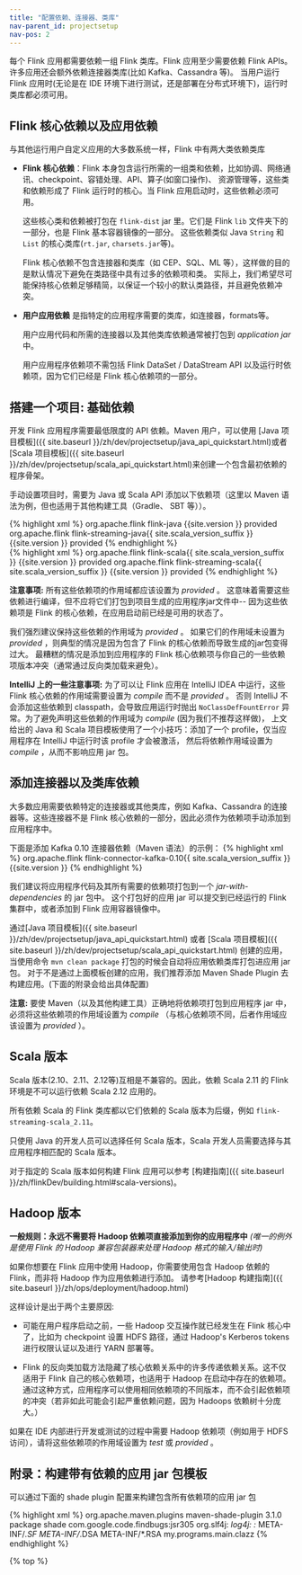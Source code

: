 ```yaml
---
title: "配置依赖、连接器、类库"
nav-parent_id: projectsetup
nav-pos: 2
---
```

<!--
Licensed to the Apache Software Foundation (ASF) under one
or more contributor license agreements.  See the NOTICE file
distributed with this work for additional information
regarding copyright ownership.  The ASF licenses this file
to you under the Apache License, Version 2.0 (the
"License"); you may not use this file except in compliance
with the License.  You may obtain a copy of the License at

  http://www.apache.org/licenses/LICENSE-2.0

Unless required by applicable law or agreed to in writing,
software distributed under the License is distributed on an
"AS IS" BASIS, WITHOUT WARRANTIES OR CONDITIONS OF ANY
KIND, either express or implied.  See the License for the
specific language governing permissions and limitations
under the License.
-->

每个 Flink 应用都需要依赖一组 Flink 类库。Flink 应用至少需要依赖 Flink APIs。许多应用还会额外依赖连接器类库(比如 Kafka、Cassandra 等)。
当用户运行 Flink 应用时(无论是在 IDE 环境下进行测试，还是部署在分布式环境下)，运行时类库都必须可用。

## Flink 核心依赖以及应用依赖

与其他运行用户自定义应用的大多数系统一样，Flink 中有两大类依赖类库

  - **Flink 核心依赖**：Flink 本身包含运行所需的一组类和依赖，比如协调、网络通讯、checkpoint、容错处理、API、算子(如窗口操作)、
    资源管理等，这些类和依赖形成了 Flink 运行时的核心。当 Flink 应用启动时，这些依赖必须可用。

    这些核心类和依赖被打包在 `flink-dist` jar 里。它们是 Flink `lib` 文件夹下的一部分，也是 Flink 基本容器镜像的一部分。
    这些依赖类似 Java `String` 和 `List` 的核心类库(`rt.jar`, `charsets.jar`等)。
    
    Flink 核心依赖不包含连接器和类库（如 CEP、SQL、ML 等），这样做的目的是默认情况下避免在类路径中具有过多的依赖项和类。
    实际上，我们希望尽可能保持核心依赖足够精简，以保证一个较小的默认类路径，并且避免依赖冲突。

  - **用户应用依赖** 是指特定的应用程序需要的类库，如连接器，formats等。

    用户应用代码和所需的连接器以及其他类库依赖通常被打包到 *application jar* 中。

    用户应用程序依赖项不需包括 Flink DataSet / DataStream API 以及运行时依赖项，因为它们已经是 Flink 核心依赖项的一部分。

## 搭建一个项目: 基础依赖

开发 Flink 应用程序需要最低限度的 API 依赖。Maven 用户，可以使用 
[Java 项目模板]({{ site.baseurl }}/zh/dev/projectsetup/java_api_quickstart.html)或者
[Scala 项目模板]({{ site.baseurl }}/zh/dev/projectsetup/scala_api_quickstart.html)来创建一个包含最初依赖的程序骨架。

手动设置项目时，需要为 Java 或 Scala API 添加以下依赖项（这里以 Maven 语法为例，但也适用于其他构建工具（Gradle、 SBT 等））。

<div class="codetabs" markdown="1">
<div data-lang="java" markdown="1">
{% highlight xml %}
<dependency>
  <groupId>org.apache.flink</groupId>
  <artifactId>flink-java</artifactId>
  <version>{{site.version }}</version>
  <scope>provided</scope>
</dependency>
<dependency>
  <groupId>org.apache.flink</groupId>
  <artifactId>flink-streaming-java{{ site.scala_version_suffix }}</artifactId>
  <version>{{site.version }}</version>
  <scope>provided</scope>
</dependency>
{% endhighlight %}
</div>
<div data-lang="scala" markdown="1">
{% highlight xml %}
<dependency>
  <groupId>org.apache.flink</groupId>
  <artifactId>flink-scala{{ site.scala_version_suffix }}</artifactId>
  <version>{{site.version }}</version>
  <scope>provided</scope>
</dependency>
<dependency>
  <groupId>org.apache.flink</groupId>
  <artifactId>flink-streaming-scala{{ site.scala_version_suffix }}</artifactId>
  <version>{{site.version }}</version>
  <scope>provided</scope>
</dependency>
{% endhighlight %}
</div>
</div>

**注意事项:** 所有这些依赖项的作用域都应该设置为 *provided* 。
这意味着需要这些依赖进行编译，但不应将它们打包到项目生成的应用程序jar文件中-- 
因为这些依赖项是 Flink 的核心依赖，在应用启动前已经是可用的状态了。

我们强烈建议保持这些依赖的作用域为 *provided* 。 如果它们的作用域未设置为 *provided* ，则典型的情况是因为包含了 Flink 的核心依赖而导致生成的jar包变得过大。
最糟糕的情况是添加到应用程序的 Flink 核心依赖项与你自己的一些依赖项版本冲突（通常通过反向类加载来避免）。

**IntelliJ 上的一些注意事项:** 为了可以让 Flink 应用在 IntelliJ IDEA 中运行，这些 Flink 核心依赖的作用域需要设置为 *compile* 而不是 *provided* 。
否则 IntelliJ 不会添加这些依赖到 classpath，会导致应用运行时抛出 `NoClassDefFountError` 异常。为了避免声明这些依赖的作用域为 *compile* (因为我们不推荐这样做)，
上文给出的 Java 和 Scala 项目模板使用了一个小技巧：添加了一个 profile，仅当应用程序在 IntelliJ 中运行时该 profile 才会被激活，
然后将依赖作用域设置为 *compile* ，从而不影响应用 jar 包。

## 添加连接器以及类库依赖

大多数应用需要依赖特定的连接器或其他类库，例如 Kafka、Cassandra 的连接器等。这些连接器不是 Flink 核心依赖的一部分，因此必须作为依赖项手动添加到应用程序中。

下面是添加 Kafka 0.10 连接器依赖（Maven 语法）的示例：
{% highlight xml %}
<dependency>
    <groupId>org.apache.flink</groupId>
    <artifactId>flink-connector-kafka-0.10{{ site.scala_version_suffix }}</artifactId>
    <version>{{site.version }}</version>
</dependency>
{% endhighlight %}

我们建议将应用程序代码及其所有需要的依赖项打包到一个 *jar-with-dependencies* 的 jar 包中。
这个打包好的应用 jar 可以提交到已经运行的 Flink 集群中，或者添加到 Flink 应用容器镜像中。
 
通过[Java 项目模板]({{ site.baseurl }}/zh/dev/projectsetup/java_api_quickstart.html) 或者
[Scala 项目模板]({{ site.baseurl }}/zh/dev/projectsetup/scala_api_quickstart.html) 创建的应用，
当使用命令 `mvn clean package` 打包的时候会自动将应用依赖类库打包进应用 jar 包。
对于不是通过上面模板创建的应用，我们推荐添加 Maven Shade Plugin 去构建应用。(下面的附录会给出具体配置)

**注意:** 要使 Maven（以及其他构建工具）正确地将依赖项打包到应用程序 jar 中，必须将这些依赖项的作用域设置为 *compile* （与核心依赖项不同，后者作用域应该设置为 *provided* ）。

## Scala 版本

Scala 版本(2.10、2.11、2.12等)互相是不兼容的。因此，依赖 Scala 2.11 的 Flink 环境是不可以运行依赖 Scala 2.12 应用的。

所有依赖 Scala 的 Flink 类库都以它们依赖的 Scala 版本为后缀，例如 `flink-streaming-scala_2.11`。

只使用 Java 的开发人员可以选择任何 Scala 版本，Scala 开发人员需要选择与其应用程序相匹配的 Scala 版本。

对于指定的 Scala 版本如何构建 Flink 应用可以参考 [构建指南]({{ site.baseurl }}/zh/flinkDev/building.html#scala-versions)。

## Hadoop 版本

**一般规则：永远不需要将 Hadoop 依赖项直接添加到你的应用程序中** 
*(唯一的例外是使用 Flink 的 Hadoop 兼容包装器来处理 Hadoop 格式的输入/输出时)*

如果你想要在 Flink 应用中使用 Hadoop，你需要使用包含 Hadoop 依赖的 Flink，而非将 Hadoop 作为应用依赖进行添加。
请参考[Hadoop 构建指南]({{ site.baseurl }}/zh/ops/deployment/hadoop.html)

这样设计是出于两个主要原因:

  - 可能在用户程序启动之前，一些 Hadoop 交互操作就已经发生在 Flink 核心中了，比如为 checkpoint 设置 HDFS 路径，通过 Hadoop's Kerberos tokens 进行权限认证以及进行 YARN 部署等。

  - Flink 的反向类加载方法隐藏了核心依赖关系中的许多传递依赖关系。这不仅适用于 Flink 自己的核心依赖项，也适用于 Hadoop 在启动中存在的依赖项。
    通过这种方式，应用程序可以使用相同依赖项的不同版本，而不会引起依赖项的冲突（若非如此可能会引起严重依赖问题，因为 Hadoops 依赖树十分庞大。）

如果在 IDE 内部进行开发或测试的过程中需要 Hadoop 依赖项（例如用于 HDFS 访问），请将这些依赖项的作用域设置为 *test* 或 *provided* 。

## 附录：构建带有依赖的应用 jar 包模板

可以通过下面的 shade plugin 配置来构建包含所有依赖项的应用 jar 包

{% highlight xml %}
<build>
    <plugins>
        <plugin>
            <groupId>org.apache.maven.plugins</groupId>
            <artifactId>maven-shade-plugin</artifactId>
            <version>3.1.0</version>
            <executions>
                <execution>
                    <phase>package</phase>
                    <goals>
                        <goal>shade</goal>
                    </goals>
                    <configuration>
                        <artifactSet>
                            <excludes>
                                <exclude>com.google.code.findbugs:jsr305</exclude>
                                <exclude>org.slf4j:*</exclude>
                                <exclude>log4j:*</exclude>
                            </excludes>
                        </artifactSet>
                        <filters>
                            <filter>
                                <!--不要拷贝 META-INF 目录下的签名，
                                否则会引起 SecurityExceptions 。 -->
                                <artifact>*:*</artifact>
                                <excludes>
                                    <exclude>META-INF/*.SF</exclude>
                                    <exclude>META-INF/*.DSA</exclude>
                                    <exclude>META-INF/*.RSA</exclude>
                                </excludes>
                            </filter>
                        </filters>
                        <transformers>
                            <transformer implementation="org.apache.maven.plugins.shade.resource.ManifestResourceTransformer">
                                <mainClass>my.programs.main.clazz</mainClass>
                            </transformer>
                        </transformers>
                    </configuration>
                </execution>
            </executions>
        </plugin>
    </plugins>
</build>
{% endhighlight %}

{% top %}
